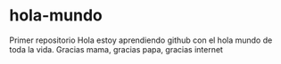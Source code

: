# hola-mundo
Primer repositorio
Hola estoy aprendiendo github con el hola mundo de toda la vida. Gracias mama, gracias papa, gracias internet
